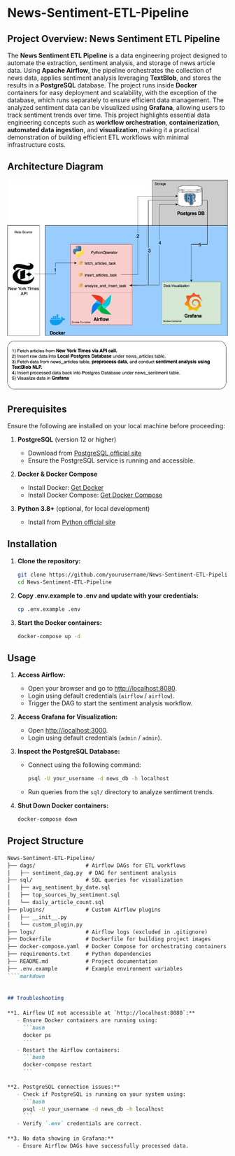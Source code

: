 # News-Sentiment-ETL-Pipeline

## Project Overview: News Sentiment ETL Pipeline

The **News Sentiment ETL Pipeline** is a data engineering project designed to automate the extraction, sentiment analysis, and storage of news article data. Using **Apache Airflow**, the pipeline orchestrates the collection of news data, applies sentiment analysis leveraging **TextBlob**, and stores the results in a **PostgreSQL** database. The project runs inside **Docker** containers for easy deployment and scalability, with the exception of the database, which runs separately to ensure efficient data management. The analyzed sentiment data can be visualized using **Grafana**, allowing users to track sentiment trends over time. This project highlights essential data engineering concepts such as **workflow orchestration**, **containerization**, **automated data ingestion**, and **visualization**, making it a practical demonstration of building efficient ETL workflows with minimal infrastructure costs.

## Architecture Diagram

![Project Architecture](assets/nyt_sentiment_architecture_diagram.png)

## Prerequisites

Ensure the following are installed on your local machine before proceeding:

1. **PostgreSQL** (version 12 or higher)
   - Download from [PostgreSQL official site](https://www.postgresql.org/download/)
   - Ensure the PostgreSQL service is running and accessible.
   
2. **Docker & Docker Compose**
   - Install Docker: [Get Docker](https://docs.docker.com/get-docker/)
   - Install Docker Compose: [Get Docker Compose](https://docs.docker.com/compose/install/)
   
3. **Python 3.8+** (optional, for local development)
   - Install from [Python official site](https://www.python.org/downloads/)

## Installation

1. **Clone the repository:**
   ```bash
   git clone https://github.com/yourusername/News-Sentiment-ETL-Pipeline.git
   cd News-Sentiment-ETL-Pipeline

2. **Copy .env.example to .env and update with your credentials:**
    ```bash
    cp .env.example .env

3. **Start the Docker containers:**
    ```bash
    docker-compose up -d

## Usage

1. **Access Airflow:**
   - Open your browser and go to [http://localhost:8080](http://localhost:8080).
   - Login using default credentials (`airflow` / `airflow`).
   - Trigger the DAG to start the sentiment analysis workflow.

2. **Access Grafana for Visualization:**
   - Open [http://localhost:3000](http://localhost:3000).
   - Login using default credentials (`admin` / `admin`).

3. **Inspect the PostgreSQL Database:**
   - Connect using the following command:
     ```bash
     psql -U your_username -d news_db -h localhost
     ```
   - Run queries from the `sql/` directory to analyze sentiment trends.

4. **Shut Down Docker containers:**
    ```bash
    docker-compose down

## Project Structure

````markdown
News-Sentiment-ETL-Pipeline/
├── dags/                # Airflow DAGs for ETL workflows
│   ├── sentiment_dag.py  # DAG for sentiment analysis
├── sql/                 # SQL queries for visualization
│   ├── avg_sentiment_by_date.sql
│   ├── top_sources_by_sentiment.sql
│   └── daily_article_count.sql
├── plugins/             # Custom Airflow plugins
│   ├── __init__.py
│   └── custom_plugin.py
├── logs/                # Airflow logs (excluded in .gitignore)
├── Dockerfile           # Dockerfile for building project images
├── docker-compose.yaml  # Docker Compose for orchestrating containers
├── requirements.txt     # Python dependencies
├── README.md            # Project documentation
├── .env.example         # Example environment variables
````markdown


## Troubleshooting

**1. Airflow UI not accessible at `http://localhost:8080`:**
   - Ensure Docker containers are running using:
     ```bash
     docker ps
     ```
   - Restart the Airflow containers:
     ```bash
     docker-compose restart
     ```

**2. PostgreSQL connection issues:**
   - Check if PostgreSQL is running on your system using:
     ```bash
     psql -U your_username -d news_db -h localhost
     ```
   - Verify `.env` credentials are correct.

**3. No data showing in Grafana:**
   - Ensure Airflow DAGs have successfully processed data.